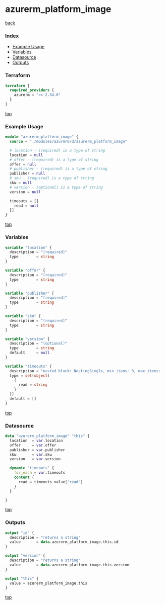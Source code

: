 # azurerm_platform_image

[back](../azurerm.md)

### Index

- [Example Usage](#example-usage)
- [Variables](#variables)
- [Datasource](#datasource)
- [Outputs](#outputs)

### Terraform

```terraform
terraform {
  required_providers {
    azurerm = ">= 2.54.0"
  }
}
```

[top](#index)

### Example Usage

```terraform
module "azurerm_platform_image" {
  source = "./modules/azurerm/d/azurerm_platform_image"

  # location - (required) is a type of string
  location = null
  # offer - (required) is a type of string
  offer = null
  # publisher - (required) is a type of string
  publisher = null
  # sku - (required) is a type of string
  sku = null
  # version - (optional) is a type of string
  version = null

  timeouts = [{
    read = null
  }]
}
```

[top](#index)

### Variables

```terraform
variable "location" {
  description = "(required)"
  type        = string
}

variable "offer" {
  description = "(required)"
  type        = string
}

variable "publisher" {
  description = "(required)"
  type        = string
}

variable "sku" {
  description = "(required)"
  type        = string
}

variable "version" {
  description = "(optional)"
  type        = string
  default     = null
}

variable "timeouts" {
  description = "nested block: NestingSingle, min items: 0, max items: 0"
  type = set(object(
    {
      read = string
    }
  ))
  default = []
}
```

[top](#index)

### Datasource

```terraform
data "azurerm_platform_image" "this" {
  location  = var.location
  offer     = var.offer
  publisher = var.publisher
  sku       = var.sku
  version   = var.version

  dynamic "timeouts" {
    for_each = var.timeouts
    content {
      read = timeouts.value["read"]
    }
  }

}
```

[top](#index)

### Outputs

```terraform
output "id" {
  description = "returns a string"
  value       = data.azurerm_platform_image.this.id
}

output "version" {
  description = "returns a string"
  value       = data.azurerm_platform_image.this.version
}

output "this" {
  value = azurerm_platform_image.this
}
```

[top](#index)